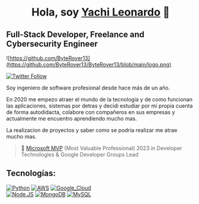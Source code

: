 <h1 align="center">Hola, soy <a href="#">Yachi Leonardo</a> 👋</h1>

## Full-Stack Developer, Freelance and Cybersecurity Engineer
![https://github.com/ByteRover13](https://github.com/ByteRover13/ByteRover13/blob/main/logo.png)




[![Twitter Follow](https://img.shields.io/twitter/follow/Yachi_Leonardo?style=social)](https://twitter.com/Yachi_Leonardo)

Soy ingeniero de software profesional desde hace más de un año.

En 2020 me empezo atraer el mundo de la tecnologia y de como funcionan las aplicaciones, sistemas por detras y decidi estudiar por mi propia cuenta
de forma autodidacta, colabore con compañeros en sus empresas y actualmente me encuentro aprendiendo mucho mas.

La realizacion de proyectos y saber como se podria realizar me atrae mucho mas.

> 👥 [Microsoft MVP](https://mvp.microsoft.com/es-es/PublicProfile/5004970) (Most Valuable Professional) 2023 in Developer Technologies & Google Developer Groups Lead

## Tecnologías:

[![Python](https://img.shields.io/badge/Python-yellow?style=for-the-badge&logo=python&logoColor=white&labelColor=101010)]()
[![AWS](https://img.shields.io/badge/AWS-232F3E?style=for-the-badge&logo=amazon-aws&logoColor=white&labelColor=101010)]()
[![Google_Cloud](https://img.shields.io/badge/Google_Cloud-4285F4?style=for-the-badge&logo=googlecloud&logoColor=white&labelColor=101010)]()
</br>
[![Node.JS](https://img.shields.io/badge/Node.JS-339933?style=for-the-badge&logo=node.js&logoColor=white&labelColor=101010)]()
[![MongoDB](https://img.shields.io/badge/MongoDB-47A248?style=for-the-badge&logo=mongodb&logoColor=white&labelColor=101010)]()
[![MySQL](https://img.shields.io/badge/MySQL-4479A1?style=for-the-badge&logo=mysql&logoColor=white&labelColor=101010)]()
</br>
